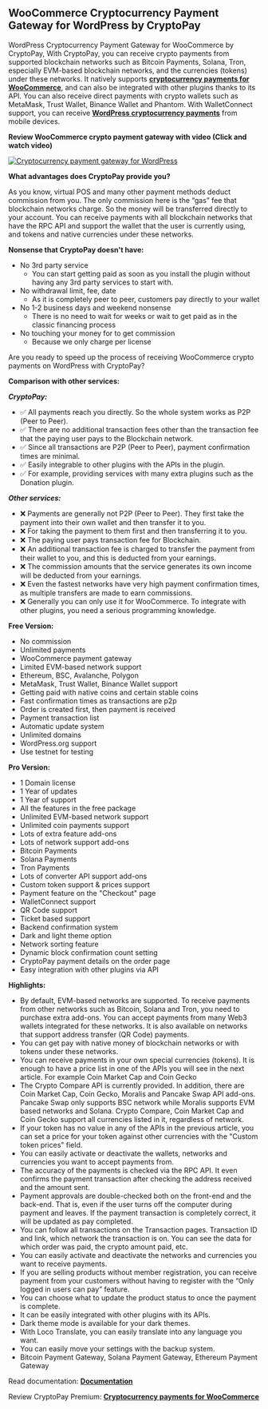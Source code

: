 ## WooCommerce Cryptocurrency Payment Gateway for WordPress by CryptoPay 

WordPress Cryptocurrency Payment Gateway for WooCommerce by CryptoPay, With CryptoPay, you can receive crypto payments from supported blockchain networks such as Bitcoin Payments, Solana, Tron, especially EVM-based blockchain networks, and the currencies (tokens) under these networks. It natively supports **<a href="https://beycanpress.com/cryptopay/?utm_source=github&utm_medium=cryptopay_lite">cryptocurrency payments for WooCommerce</a>**, and can also be integrated with other plugins thanks to its API. You can also receive direct payments with crypto wallets such as MetaMask, Trust Wallet, Binance Wallet and Phantom. With WalletConnect support, you can receive **<a href="https://beycanpress.com/cryptopay/?utm_source=github&utm_medium=cryptopay_lite">WordPress cryptocurrency payments</a>** from mobile devices.


**Review WooCommerce crypto payment gateway with video (Click and watch video)** 

[![Cryptocurrency payment gateway for WordPress](https://img.youtube.com/vi/3vaoFL4XG10/0.jpg)](https://www.youtube.com/watch?v=3vaoFL4XG10)


**What advantages does CryptoPay provide you?**

As you know, virtual POS and many other payment methods deduct commission from you. The only commission here is the “gas” fee that blockchain networks charge. So the money will be transferred directly to your account. You can receive payments with all blockchain networks that have the RPC API and support the wallet that the user is currently using, and tokens and native currencies under these networks.

**Nonsense that CryptoPay doesn't have:**

* No 3rd party service
    * You can start getting paid as soon as you install the plugin without having any 3rd party services to start with.
* No withdrawal limit, fee, date
    * As it is completely peer to peer, customers pay directly to your wallet
* No 1-2 business days and weekend nonsense
    * There is no need to wait for weeks or wait to get paid as in the classic financing process
* No touching your money for to get commission
    * Because we only charge per license

Are you ready to speed up the process of receiving WooCommerce crypto payments on WordPress with CryptoPay?

**Comparison with other services:**

***CryptoPay:***
* ✅ All payments reach you directly. So the whole system works as P2P (Peer to Peer).
* ✅ There are no additional transaction fees other than the transaction fee that the paying user pays to the Blockchain network.
* ✅ Since all transactions are P2P (Peer to Peer), payment confirmation times are minimal.
* ✅ Easily integrable to other plugins with the APIs in the plugin.
* ✅ For example, providing services with many extra plugins such as the Donation plugin.

***Other services:***
* ❌ Payments are generally not P2P (Peer to Peer). They first take the payment into their own wallet and then transfer it to you.
* ❌ For taking the payment to them first and then transferring it to you.
* ❌ The paying user pays transaction fee for Blockchain.
* ❌ An additional transaction fee is charged to transfer the payment from their wallet to you, and this is deducted from your earnings.
* ❌ The commission amounts that the service generates its own income will be deducted from your earnings.
* ❌ Even the fastest networks have very high payment confirmation times, as multiple transfers are made to earn commissions.
* ❌ Generally you can only use it for WooCommerce. To integrate with other plugins, you need a serious programming knowledge.

**Free Version:**

* No commission
* Unlimited payments
* WooCommerce payment gateway
* Limited EVM-based network support
* Ethereum, BSC, Avalanche, Polygon
* MetaMask, Trust Wallet, Binance Wallet support
* Getting paid with native coins and certain stable coins
* Fast confirmation times as transactions are p2p
* Order is created first, then payment is received
* Payment transaction list
* Automatic update system
* Unlimited domains
* WordPress.org support
* Use testnet for testing

**Pro Version:**

* 1 Domain license
* 1 Year of updates
* 1 Year of support
* All the features in the free package
* Unlimited EVM-based network support
* Unlimited coin payments support
* Lots of extra feature add-ons
* Lots of network support add-ons
* Bitcoin Payments
* Solana Payments
* Tron Payments
* Lots of converter API support add-ons
* Custom token support & prices support
* Payment feature on the "Checkout" page
* WalletConnect support
* QR Code support
* Ticket based support
* Backend confirmation system
* Dark and light theme option
* Network sorting feature
* Dynamic block confirmation count setting
* CryptoPay payment details on the order page
* Easy integration with other plugins via API

**Highlights:**

* By default, EVM-based networks are supported. To receive payments from other networks such as Bitcoin, Solana and Tron, you need to purchase extra add-ons. You can accept payments from many Web3 wallets integrated for these networks. It is also available on networks that support address transfer (QR Code) payments.
* You can get pay with native money of blockchain networks or with tokens under these networks.
* You can receive payments in your own special currencies (tokens). It is enough to have a price list in one of the APIs you will see in the next article. For example Coin Market Cap and Coin Gecko
* The Crypto Compare API is currently provided. In addition, there are Coin Market Cap, Coin Gecko, Moralis and Pancake Swap API add-ons. Pancake Swap only supports BSC network while Moralis supports EVM based networks and Solana. Crypto Compare, Coin Market Cap and Coin Gecko support all currencies listed in it, regardless of network.
* If your token has no value in any of the APIs in the previous article, you can set a price for your token against other currencies with the "Custom token prices" field.
* You can easily activate or deactivate the wallets, networks and currencies you want to accept payments from.
* The accuracy of the payments is checked via the RPC API. It even confirms the payment transaction after checking the address received and the amount sent.
* Payment approvals are double-checked both on the front-end and the back-end. That is, even if the user turns off the computer during payment and leaves. If the payment transaction is completely correct, it will be updated as pay completed.
* You can follow all transactions on the Transaction pages. Transaction ID and link, which network the transaction is on. You can see the data for which order was paid, the crypto amount paid, etc.
* You can easily activate and deactivate the networks and currencies you want to receive payments.
* If you are selling products without member registration, you can receive payment from your customers without having to register with the “Only logged in users can pay” feature.
* You can choose what to update the product status to once the payment is complete.
* It can be easily integrated with other plugins with its APIs.
* Dark theme mode is available for your dark themes.
* With Loco Translate, you can easily translate into any language you want.
* You can easily move your settings with the backup system.
* Bitcoin Payment Gateway, Solana Payment Gateway, Ethereum Payment Gateway


Read documentation: **<a href="https://beycanpress.gitbook.io/cryptopay-docs/" target="_blank">Documentation</a>**

Review CryptoPay Premium: **<a href="https://beycanpress.com/cryptopay/?utm_source=github&utm_medium=cryptopay_lite">Cryptocurrency payments for WooCommerce</a>**